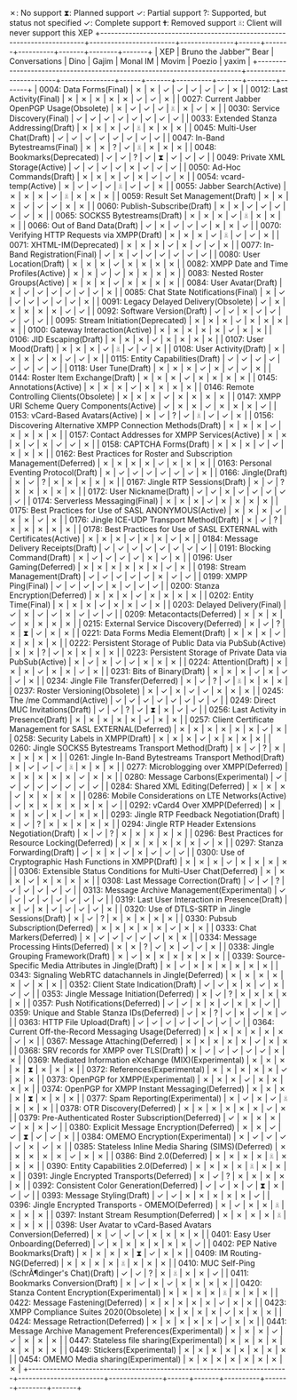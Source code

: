 ✗: No support
⧗: Planned support
✓: Partial support
?: Supported, but status not specified
✓: Complete support
🕇: Removed support
☠: Client will never support this XEP
+-------------------------------------------------------------------------+------------------------+---------------+------+-------+----------+-------+--------+-------+
| XEP                                                                     | Bruno the Jabber™ Bear | Conversations | Dino | Gajim | Monal IM | Movim | Poezio | yaxim |
+-------------------------------------------------------------------------+------------------------+---------------+------+-------+----------+-------+--------+-------+
| 0004: Data Forms(Final)                                                 |           ✗            |       ✗       |  ✓   |   ✓   |    ✓     |   ✓   |   ✓    |   ✗   |
| 0012: Last Activity(Final)                                              |           ✗            |       ✗       |  ✗   |   ✗   |    ✗     |   ✓   |   ✓    |   ✗   |
| 0027: Current Jabber OpenPGP Usage(Obsolete)                            |           ✗            |       ✓       |  ✓   |   ✓   |    ☠     |   ✗   |   ✓    |   ✗   |
| 0030: Service Discovery(Final)                                          |           ✓            |       ✓       |  ✓   |   ✓   |    ✓     |   ✓   |   ✓    |   ✓   |
| 0033: Extended Stanza Addressing(Draft)                                 |           ✗            |       ✗       |  ✗   |   ✓   |    ☠     |   ✗   |   ✗    |   ✗   |
| 0045: Multi-User Chat(Draft)                                            |           ✓            |       ✓       |  ✓   |   ✓   |    ✓     |   ✓   |   ✓    |   ✓   |
| 0047: In-Band Bytestreams(Final)                                        |           ✗            |       ✗       |  ?   |   ✓   |    ☠     |   ✗   |   ✗    |   ✗   |
| 0048: Bookmarks(Deprecated)                                             |           ✓            |       ✓       |  ?   |   ✓   |    ⧗     |   ✓   |   ✓    |   ✓   |
| 0049: Private XML Storage(Active)                                       |           ✓            |       ✓       |  ✓   |   ✓   |    ✗     |   ✓   |   ✓    |   ✓   |
| 0050: Ad-Hoc Commands(Draft)                                            |           ✗            |       ✗       |  ✗   |   ✓   |    ✗     |   ✓   |   ✓    |   ✗   |
| 0054: vcard-temp(Active)                                                |           ✗            |       ✓       |  ✓   |   ✓   |    ☠     |   ✓   |   ✓    |   ✗   |
| 0055: Jabber Search(Active)                                             |           ✗            |       ✗       |  ✗   |   ✓   |    ☠     |   ✗   |   ✗    |   ✗   |
| 0059: Result Set Management(Draft)                                      |           ✗            |       ✗       |  ✗   |   ✓   |    ✓     |   ✓   |   ✗    |   ✗   |
| 0060: Publish-Subscribe(Draft)                                          |           ✗            |       ✗       |  ✓   |   ✓   |    ✓     |   ✓   |   ✓    |   ✗   |
| 0065: SOCKS5 Bytestreams(Draft)                                         |           ✗            |       ✗       |  ✗   |   ✓   |    ☠     |   ✗   |   ✗    |   ✗   |
| 0066: Out of Band Data(Draft)                                           |           ✓            |       ✗       |  ✓   |   ✓   |    ✓     |   ✗   |   ✗    |   ✓   |
| 0070: Verifying HTTP Requests via XMPP(Draft)                           |           ✗            |       ✗       |  ✗   |   ✓   |    ☠     |   ✓   |   ✓    |   ✗   |
| 0071: XHTML-IM(Deprecated)                                              |           ✗            |       ✗       |  ✗   |   ✓   |    ✗     |   ✓   |   ✓    |   ✗   |
| 0077: In-Band Registration(Final)                                       |           ✓            |       ✗       |  ✓   |   ✓   |    ✓     |   ✓   |   ✓    |   ✓   |
| 0080: User Location(Draft)                                              |           ✗            |       ✗       |  ✗   |   ✓   |    ✗     |   ✗   |   ✗    |   ✗   |
| 0082: XMPP Date and Time Profiles(Active)                               |           ✗            |       ✗       |  ✓   |   ✓   |    ✗     |   ✗   |   ✗    |   ✗   |
| 0083: Nested Roster Groups(Active)                                      |           ✗            |       ✗       |  ✗   |   ✓   |    ✗     |   ✗   |   ✗    |   ✗   |
| 0084: User Avatar(Draft)                                                |           ✗            |       ✓       |  ✓   |   ✓   |    ✓     |   ✓   |   ✓    |   ✗   |
| 0085: Chat State Notifications(Final)                                   |           ✗            |       ✓       |  ✓   |   ✓   |    ✓     |   ✓   |   ✓    |   ✗   |
| 0091: Legacy Delayed Delivery(Obsolete)                                 |           ✓            |       ✗       |  ✗   |   ✗   |    ✗     |   ✗   |   ✓    |   ✓   |
| 0092: Software Version(Draft)                                           |           ✓            |       ✓       |  ✗   |   ✓   |    ✓     |   ✓   |   ✓    |   ✓   |
| 0095: Stream Initiation(Deprecated)                                     |           ✗            |       ✗       |  ✗   |   ✓   |    ✗     |   ✗   |   ✗    |   ✗   |
| 0100: Gateway Interaction(Active)                                       |           ✗            |       ✗       |  ✗   |   ✗   |    ✗     |   ✓   |   ✗    |   ✗   |
| 0106: JID Escaping(Draft)                                               |           ✗            |       ✗       |  ✗   |   ✓   |    ✗     |   ✗   |   ✗    |   ✗   |
| 0107: User Mood(Draft)                                                  |           ✗            |       ✗       |  ✗   |   ✓   |    ☠     |   ✓   |   ✓    |   ✗   |
| 0108: User Activity(Draft)                                              |           ✗            |       ✗       |  ✗   |   ✓   |    ✗     |   ✓   |   ✓    |   ✗   |
| 0115: Entity Capabilities(Draft)                                        |           ✓            |       ✓       |  ✓   |   ✓   |    ✓     |   ✓   |   ✓    |   ✓   |
| 0118: User Tune(Draft)                                                  |           ✗            |       ✗       |  ✗   |   ✓   |    ✗     |   ✓   |   ✓    |   ✗   |
| 0144: Roster Item Exchange(Draft)                                       |           ✗            |       ✗       |  ✗   |   ✓   |    ✗     |   ✗   |   ✗    |   ✗   |
| 0145: Annotations(Active)                                               |           ✗            |       ✗       |  ✗   |   ✓   |    ✗     |   ✗   |   ✗    |   ✗   |
| 0146: Remote Controlling Clients(Obsolete)                              |           ✗            |       ✗       |  ✗   |   ✓   |    ✗     |   ✗   |   ✗    |   ✗   |
| 0147: XMPP URI Scheme Query Components(Active)                          |           ✓            |       ✗       |  ✗   |   ✓   |    ✗     |   ✗   |   ✗    |   ✓   |
| 0153: vCard-Based Avatars(Active)                                       |           ✗            |       ✓       |  ?   |   ✓   |    ☠     |   ✓   |   ✓    |   ✗   |
| 0156: Discovering Alternative XMPP Connection Methods(Draft)            |           ✗            |       ✗       |  ✗   |   ✓   |    ✗     |   ✗   |   ✗    |   ✗   |
| 0157: Contact Addresses for XMPP Services(Active)                       |           ✗            |       ✗       |  ✗   |   ✓   |    ✗     |   ✓   |   ✓    |   ✗   |
| 0158: CAPTCHA Forms(Draft)                                              |           ✗            |       ✗       |  ✗   |   ✓   |    ✓     |   ✗   |   ✗    |   ✗   |
| 0162: Best Practices for Roster and Subscription Management(Deferred)   |           ✗            |       ✗       |  ✗   |   ✗   |    ✓     |   ✗   |   ✗    |   ✗   |
| 0163: Personal Eventing Protocol(Draft)                                 |           ✗            |       ✓       |  ✓   |   ✓   |    ✓     |   ✓   |   ✓    |   ✗   |
| 0166: Jingle(Draft)                                                     |           ✗            |       ✓       |  ?   |   ✗   |    ✗     |   ✗   |   ✗    |   ✗   |
| 0167: Jingle RTP Sessions(Draft)                                        |           ✗            |       ✓       |  ?   |   ✗   |    ✗     |   ✗   |   ✗    |   ✗   |
| 0172: User Nickname(Draft)                                              |           ✓            |       ✓       |  ✗   |   ✓   |    ✓     |   ✓   |   ✓    |   ✓   |
| 0174: Serverless Messaging(Final)                                       |           ✗            |       ✗       |  ✗   |   ✓   |    ✗     |   ✗   |   ✗    |   ✗   |
| 0175: Best Practices for Use of SASL ANONYMOUS(Active)                  |           ✗            |       ✗       |  ✗   |   ✓   |    ✗     |   ✗   |   ✓    |   ✗   |
| 0176: Jingle ICE-UDP Transport Method(Draft)                            |           ✗            |       ✓       |  ?   |   ✗   |    ✗     |   ✗   |   ✗    |   ✗   |
| 0178: Best Practices for Use of SASL EXTERNAL with Certificates(Active) |           ✗            |       ✗       |  ✗   |   ✓   |    ✗     |   ✗   |   ✓    |   ✗   |
| 0184: Message Delivery Receipts(Draft)                                  |           ✓            |       ✓       |  ✓   |   ✓   |    ✓     |   ✓   |   ✓    |   ✓   |
| 0191: Blocking Command(Draft)                                           |           ✗            |       ✓       |  ✓   |   ✓   |    ✓     |   ✗   |   ✓    |   ✗   |
| 0196: User Gaming(Deferred)                                             |           ✗            |       ✗       |  ✗   |   ✗   |    ✗     |   ✗   |   ✓    |   ✗   |
| 0198: Stream Management(Draft)                                          |           ✓            |       ✓       |  ✓   |   ✓   |    ✓     |   ✗   |   ✓    |   ✓   |
| 0199: XMPP Ping(Final)                                                  |           ✓            |       ✓       |  ✓   |   ✓   |    ✗     |   ✓   |   ✓    |   ✓   |
| 0200: Stanza Encryption(Deferred)                                       |           ✗            |       ✗       |  ✗   |   ✓   |    ✗     |   ✗   |   ✗    |   ✗   |
| 0202: Entity Time(Final)                                                |           ✗            |       ✗       |  ✗   |   ✓   |    ✗     |   ✗   |   ✓    |   ✗   |
| 0203: Delayed Delivery(Final)                                           |           ✓            |       ✗       |  ✓   |   ✓   |    ✗     |   ✓   |   ✓    |   ✓   |
| 0209: Metacontacts(Deferred)                                            |           ✗            |       ✗       |  ✗   |   ✓   |    ✗     |   ✗   |   ✗    |   ✗   |
| 0215: External Service Discovery(Deferred)                              |           ✗            |       ✓       |  ?   |   ✗   |    ⧗     |   ✓   |   ✗    |   ✗   |
| 0221: Data Forms Media Element(Draft)                                   |           ✗            |       ✗       |  ✗   |   ✓   |    ✗     |   ✗   |   ✗    |   ✗   |
| 0222: Persistent Storage of Public Data via PubSub(Active)              |           ✗            |       ✗       |  ?   |   ✓   |    ✗     |   ✗   |   ✗    |   ✗   |
| 0223: Persistent Storage of Private Data via PubSub(Active)             |           ✗            |       ✓       |  ✗   |   ✓   |    ✓     |   ✗   |   ✗    |   ✗   |
| 0224: Attention(Draft)                                                  |           ✗            |       ✗       |  ✗   |   ✓   |    ✗     |   ✗   |   ✓    |   ✗   |
| 0231: Bits of Binary(Draft)                                             |           ✗            |       ✗       |  ✗   |   ✓   |    ✗     |   ✓   |   ✓    |   ✗   |
| 0234: Jingle File Transfer(Deferred)                                    |           ✗            |       ✓       |  ?   |   ✓   |    ☠     |   ✗   |   ✗    |   ✗   |
| 0237: Roster Versioning(Obsolete)                                       |           ✗            |       ✓       |  ✗   |   ✓   |    ✓     |   ✗   |   ✗    |   ✗   |
| 0245: The /me Command(Active)                                           |           ✓            |       ✓       |  ✓   |   ✓   |    ✓     |   ✓   |   ✓    |   ✓   |
| 0249: Direct MUC Invitations(Draft)                                     |           ✓            |       ✓       |  ?   |   ✓   |    ⧗     |   ✗   |   ✓    |   ✓   |
| 0256: Last Activity in Presence(Draft)                                  |           ✗            |       ✗       |  ✗   |   ✗   |    ✗     |   ✓   |   ✗    |   ✗   |
| 0257: Client Certificate Management for SASL EXTERNAL(Deferred)         |           ✗            |       ✗       |  ✗   |   ✗   |    ✗     |   ✗   |   ✓    |   ✗   |
| 0258: Security Labels in XMPP(Draft)                                    |           ✗            |       ✗       |  ✗   |   ✓   |    ✗     |   ✗   |   ✗    |   ✗   |
| 0260: Jingle SOCKS5 Bytestreams Transport Method(Draft)                 |           ✗            |       ✓       |  ?   |   ✗   |    ✗     |   ✗   |   ✗    |   ✗   |
| 0261: Jingle In-Band Bytestreams Transport Method(Draft)                |           ✗            |       ✓       |  ✓   |   ✓   |    ☠     |   ✗   |   ✗    |   ✗   |
| 0277: Microblogging over XMPP(Deferred)                                 |           ✗            |       ✗       |  ✗   |   ✗   |    ✗     |   ✓   |   ✗    |   ✗   |
| 0280: Message Carbons(Experimental)                                     |           ✓            |       ✓       |  ✓   |   ✓   |    ✓     |   ✓   |   ✓    |   ✓   |
| 0284: Shared XML Editing(Deferred)                                      |           ✗            |       ✗       |  ✗   |   ✓   |    ✗     |   ✗   |   ✗    |   ✗   |
| 0286: Mobile Considerations on LTE Networks(Active)                     |           ✓            |       ✗       |  ✗   |   ✗   |    ✗     |   ✗   |   ✗    |   ✓   |
| 0292: vCard4 Over XMPP(Deferred)                                        |           ✗            |       ✗       |  ✗   |   ✓   |    ✗     |   ✓   |   ✗    |   ✗   |
| 0293: Jingle RTP Feedback Negotiation(Draft)                            |           ✗            |       ✓       |  ?   |   ✗   |    ✗     |   ✗   |   ✗    |   ✗   |
| 0294: Jingle RTP Header Extensions Negotiation(Draft)                   |           ✗            |       ✓       |  ?   |   ✗   |    ✗     |   ✗   |   ✗    |   ✗   |
| 0296: Best Practices for Resource Locking(Deferred)                     |           ✗            |       ✗       |  ✗   |   ✗   |    ✗     |   ✗   |   ✓    |   ✗   |
| 0297: Stanza Forwarding(Draft)                                          |           ✓            |       ✗       |  ✗   |   ✓   |    ✗     |   ✓   |   ✓    |   ✓   |
| 0300: Use of Cryptographic Hash Functions in XMPP(Draft)                |           ✗            |       ✗       |  ✗   |   ✓   |    ✗     |   ✗   |   ✗    |   ✗   |
| 0306: Extensible Status Conditions for Multi-User Chat(Deferred)        |           ✗            |       ✗       |  ✗   |   ✓   |    ✗     |   ✗   |   ✗    |   ✗   |
| 0308: Last Message Correction(Draft)                                    |           ✓            |       ✓       |  ?   |   ✓   |    ✓     |   ✓   |   ✓    |   ✓   |
| 0313: Message Archive Management(Experimental)                          |           ✓            |       ✓       |  ✓   |   ✓   |    ✓     |   ✓   |   ✓    |   ✓   |
| 0319: Last User Interaction in Presence(Draft)                          |           ✗            |       ✓       |  ✗   |   ✓   |    ✓     |   ✓   |   ✓    |   ✗   |
| 0320: Use of DTLS-SRTP in Jingle Sessions(Draft)                        |           ✗            |       ✓       |  ?   |   ✗   |    ✗     |   ✗   |   ✗    |   ✗   |
| 0330: Pubsub Subscription(Deferred)                                     |           ✗            |       ✗       |  ✗   |   ✗   |    ✗     |   ✓   |   ✗    |   ✗   |
| 0333: Chat Markers(Deferred)                                            |           ✗            |       ✓       |  ✓   |   ✓   |    ✓     |   ✓   |   ✗    |   ✗   |
| 0334: Message Processing Hints(Deferred)                                |           ✗            |       ✗       |  ?   |   ✓   |    ✗     |   ✓   |   ✓    |   ✗   |
| 0338: Jingle Grouping Framework(Draft)                                  |           ✗            |       ✓       |  ✗   |   ✗   |    ✗     |   ✗   |   ✗    |   ✗   |
| 0339: Source-Specific Media Attributes in Jingle(Draft)                 |           ✗            |       ✓       |  ✗   |   ✗   |    ✗     |   ✗   |   ✗    |   ✗   |
| 0343: Signaling WebRTC datachannels in Jingle(Deferred)                 |           ✗            |       ✗       |  ✗   |   ✗   |    ✗     |   ✓   |   ✗    |   ✗   |
| 0352: Client State Indication(Draft)                                    |           ✓            |       ✓       |  ✗   |   ✗   |    ✓     |   ✗   |   ✓    |   ✓   |
| 0353: Jingle Message Initiation(Deferred)                               |           ✗            |       ✓       |  ?   |   ✗   |    ✗     |   ✗   |   ✗    |   ✗   |
| 0357: Push Notifications(Deferred)                                      |           ✓            |       ✓       |  ✗   |   ✗   |    ✓     |   ✗   |   ✗    |   ✓   |
| 0359: Unique and Stable Stanza IDs(Deferred)                            |           ✓            |       ✗       |  ?   |   ✓   |    ✗     |   ✓   |   ✗    |   ✓   |
| 0363: HTTP File Upload(Draft)                                           |           ✓            |       ✓       |  ✓   |   ✓   |    ✓     |   ✓   |   ✓    |   ✓   |
| 0364: Current Off-the-Record Messaging Usage(Deferred)                  |           ✗            |       ✗       |  ✗   |   ✗   |    ✗     |   ✗   |   ✓    |   ✗   |
| 0367: Message Attaching(Deferred)                                       |           ✗            |       ✗       |  ✗   |   ✗   |    ✗     |   ✓   |   ✗    |   ✗   |
| 0368: SRV records for XMPP over TLS(Draft)                              |           ✗            |       ✓       |  ✓   |   ✓   |    ✓     |   ✓   |   ✗    |   ✗   |
| 0369: Mediated Information eXchange (MIX)(Experimental)                 |           ✗            |       ✗       |  ✗   |   ✗   |    ⧗     |   ✗   |   ✗    |   ✗   |
| 0372: References(Experimental)                                          |           ✗            |       ✗       |  ✗   |   ✗   |    ✗     |   ✓   |   ✗    |   ✗   |
| 0373: OpenPGP for XMPP(Experimental)                                    |           ✗            |       ✗       |  ✗   |   ✓   |    ✗     |   ✗   |   ✗    |   ✗   |
| 0374: OpenPGP for XMPP Instant Messaging(Deferred)                      |           ✗            |       ✗       |  ✗   |   ✗   |    ⧗     |   ✗   |   ✗    |   ✗   |
| 0377: Spam Reporting(Experimental)                                      |           ✗            |       ✓       |  ✗   |   ✓   |    ☠     |   ✗   |   ✗    |   ✗   |
| 0378: OTR Discovery(Deferred)                                           |           ✗            |       ✗       |  ✗   |   ✗   |    ✗     |   ✗   |   ✓    |   ✗   |
| 0379: Pre-Authenticated Roster Subscription(Deferred)                   |           ✓            |       ✗       |  ✗   |   ✗   |    ✓     |   ✗   |   ✗    |   ✓   |
| 0380: Explicit Message Encryption(Deferred)                             |           ✗            |       ✗       |  ✓   |   ✓   |    ⧗     |   ✓   |   ✓    |   ✗   |
| 0384: OMEMO Encryption(Experimental)                                    |           ✗            |       ✓       |  ✓   |   ✓   |    ✓     |   ✗   |   ✓    |   ✗   |
| 0385: Stateless Inline Media Sharing (SIMS)(Deferred)                   |           ✗            |       ✗       |  ✗   |   ✗   |    ✗     |   ✓   |   ✗    |   ✗   |
| 0386: Bind 2.0(Deferred)                                                |           ✗            |       ✗       |  ✗   |   ✗   |    ☠     |   ✗   |   ✗    |   ✗   |
| 0390: Entity Capabilities 2.0(Deferred)                                 |           ✗            |       ✗       |  ✗   |   ✗   |    ☠     |   ✗   |   ✗    |   ✗   |
| 0391: Jingle Encrypted Transports(Deferred)                             |           ✗            |       ✓       |  ?   |   ✗   |    ✗     |   ✗   |   ✗    |   ✗   |
| 0392: Consistent Color Generation(Deferred)                             |           ✓            |       ✓       |  ✗   |   ✓   |    ⧗     |   ✗   |   ✓    |   ✓   |
| 0393: Message Styling(Draft)                                            |           ✓            |       ✓       |  ✗   |   ✗   |    ✗     |   ✗   |   ✗    |   ✓   |
| 0396: Jingle Encrypted Transports - OMEMO(Deferred)                     |           ✗            |       ✓       |  ✗   |   ✗   |    ☠     |   ✗   |   ✗    |   ✗   |
| 0397: Instant Stream Resumption(Deferred)                               |           ✗            |       ✗       |  ✗   |   ✗   |    ☠     |   ✗   |   ✗    |   ✗   |
| 0398: User Avatar to vCard-Based Avatars Conversion(Deferred)           |           ✗            |       ✓       |  ✓   |   ✓   |    ✗     |   ✗   |   ✗    |   ✗   |
| 0401: Easy User Onboarding(Deferred)                                    |           ✓            |       ✗       |  ✗   |   ✗   |    ✗     |   ✗   |   ✗    |   ✓   |
| 0402: PEP Native Bookmarks(Draft)                                       |           ✗            |       ✗       |  ✗   |   ✗   |    ⧗     |   ✓   |   ✗    |   ✗   |
| 0409: IM Routing-NG(Deferred)                                           |           ✗            |       ✗       |  ✗   |   ✗   |    ☠     |   ✗   |   ✗    |   ✗   |
| 0410: MUC Self-Ping (SchrÃ¶dinger's Chat)(Draft)                        |           ✓            |       ✓       |  ?   |   ✗   |    ☠     |   ✗   |   ✗    |   ✓   |
| 0411: Bookmarks Conversion(Draft)                                       |           ✗            |       ✓       |  ✗   |   ✓   |    ✗     |   ✗   |   ✗    |   ✗   |
| 0420: Stanza Content Encryption(Experimental)                           |           ✗            |       ✗       |  ✗   |   ✗   |    ☠     |   ✗   |   ✗    |   ✗   |
| 0422: Message Fastening(Deferred)                                       |           ✗            |       ✗       |  ✗   |   ✗   |    ✗     |   ✓   |   ✗    |   ✗   |
| 0423: XMPP Compliance Suites 2020(Obsolete)                             |           ✗            |       ✗       |  ✗   |   ✗   |    ✓     |   ✗   |   ✗    |   ✗   |
| 0424: Message Retraction(Deferred)                                      |           ✗            |       ✗       |  ✗   |   ✗   |    ✗     |   ✓   |   ✗    |   ✗   |
| 0441: Message Archive Management Preferences(Experimental)              |           ✗            |       ✗       |  ✗   |   ✓   |    ✓     |   ✗   |   ✗    |   ✗   |
| 0447: Stateless file sharing(Experimental)                              |           ✗            |       ✗       |  ✗   |   ✗   |    ✗     |   ✗   |   ✗    |   ✗   |
| 0449: Stickers(Experimental)                                            |           ✗            |       ✗       |  ✗   |   ✗   |    ✗     |   ✗   |   ✗    |   ✗   |
| 0454: OMEMO Media sharing(Experimental)                                 |           ✗            |       ✗       |  ✗   |   ✗   |    ✗     |   ✗   |   ✗    |   ✗   |
+-------------------------------------------------------------------------+------------------------+---------------+------+-------+----------+-------+--------+-------+

